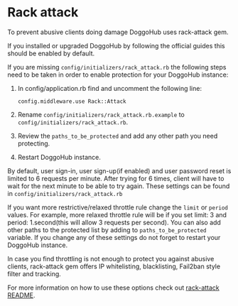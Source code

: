 # Rack attack

To prevent abusive clients doing damage DoggoHub uses rack-attack gem.

If you installed or upgraded DoggoHub by following the official guides this should be enabled by default.

If you are missing `config/initializers/rack_attack.rb` the following steps need to be taken in order to enable protection for your DoggoHub instance:

1.  In config/application.rb find and uncomment the following line:

        config.middleware.use Rack::Attack

1.  Rename `config/initializers/rack_attack.rb.example` to `config/initializers/rack_attack.rb`.

1.  Review the `paths_to_be_protected` and add any other path you need protecting.

1.  Restart DoggoHub instance.

By default, user sign-in, user sign-up(if enabled) and user password reset is limited to 6 requests per minute. After trying for 6 times, client will have to wait for the next minute to be able to try again. These settings can be found in `config/initializers/rack_attack.rb`

If you want more restrictive/relaxed throttle rule change the `limit` or `period` values. For example, more relaxed throttle rule will be if you set limit: 3 and period: 1.second(this will allow 3 requests per second). You can also add other paths to the protected list by adding to `paths_to_be_protected` variable. If you change any of these settings do not forget to restart your DoggoHub instance.

In case you find throttling is not enough to protect you against abusive clients, rack-attack gem offers IP whitelisting, blacklisting, Fail2ban style filter and tracking.

For more information on how to use these options check out [rack-attack README](https://github.com/kickstarter/rack-attack/blob/master/README.md).
